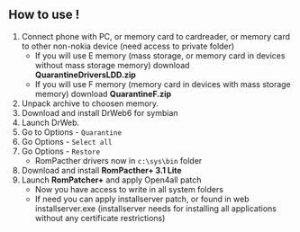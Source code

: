 ##  How to use !

1. Connect phone with PC, or memory card to cardreader, or memory card to other non-nokia device (need access to private folder)
   - If you will use E memory (mass storage, or memory card in devices without mass storage memory) download **QuarantineDriversLDD.zip**
   - If you will use F memory (memory card in devices with mass storage memory) download **QuarantineF.zip**
2. Unpack archive to choosen memory.
3. Download and install DrWeb6 for symbian
4. Launch DrWeb.
5. Go to Options - `Quarantine`
6. Go Options - `Select all`
7. Go Options - `Restore`
   - RomPacther drivers now in `c:\sys\bin` folder
9. Download and install **RomPacther+ 3.1 Lite**
10. Launch **RomPatcher+** and apply Open4all patch
    - Now you have access to write in all system folders
    - If need you can apply installserver patch, or found in web installserver.exe (installserver needs for installing all applications without any certificate restrictions)
